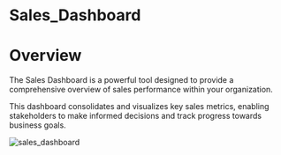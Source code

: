 # Sales_Dashboard


# Overview
The Sales Dashboard is a powerful tool designed to provide a comprehensive overview of sales performance within your organization. 

This dashboard consolidates and visualizes key sales metrics, enabling stakeholders to make informed decisions and track progress towards business goals.


![sales_dashboard](https://github.com/Ayshakhan01/Sales_Dashboard_W1_STI/assets/135154793/46611777-3824-4f2b-bb46-7b3f2ffa36ad)
